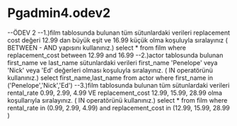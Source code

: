 # Pgadmin4.odev2
--ÖDEV 2
--1.)film tablosunda bulunan tüm sütunlardaki verileri replacement cost değeri 12.99 dan büyük eşit ve 16.99 küçük olma koşuluyla sıralayınız ( BETWEEN - AND yapısını kullanınız.)
select * from film
where replacement_cost between 12.99 and 16.99
--2.)actor tablosunda bulunan first_name ve last_name sütunlardaki verileri first_name 'Penelope' veya 'Nick' veya 'Ed' değerleri olması koşuluyla sıralayınız. ( IN operatörünü kullanınız.)
select first_name,last_name from actor
where first_name in ('Penelope','Nick','Ed')
--3.)film tablosunda bulunan tüm sütunlardaki verileri rental_rate 0.99, 2.99, 4.99 VE replacement_cost 12.99, 15.99, 28.99 olma koşullarıyla sıralayınız. ( IN operatörünü kullanınız.)
select * from film
where  rental_rate in (0.99, 2.99, 4.99) and replacement_cost in (12.99, 15.99, 28.99 )

